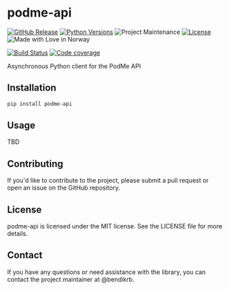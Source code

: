 # podme-api

[![GitHub Release][releases-shield]][releases]
[![Python Versions][py-versions-shield]][py-versions]
![Project Maintenance][maintenance-shield]
[![License][license-shield]](LICENSE)
![Made with Love in Norway][madewithlove-shield]

[![Build Status][build-shield]][build]
[![Code coverage][codecov-shield]][codecov]



Asynchronous Python client for the PodMe API

## Installation

```bash
pip install podme-api
```

## Usage

TBD

## Contributing

If you'd like to contribute to the project, please submit a pull request or open an issue on the GitHub repository.

## License

podme-api is licensed under the MIT license. See the LICENSE file for more details.

## Contact

If you have any questions or need assistance with the library, you can contact the project maintainer at @bendikrb.

[license-shield]: https://img.shields.io/github/license/bendikrb/podme_api.svg
[license]: https://github.com/bendikrb/podme-api/blob/main/LICENSE
[releases-shield]: https://img.shields.io/pypi/v/podme-api
[releases]: https://github.com/bendikrb/podme_api/releases
[build-shield]: https://github.com/bendikrb/podme_api/actions/workflows/test.yaml/badge.svg
[build]: https://github.com/bendikrb/podme_api/actions/workflows/test.yaml
[maintenance-shield]: https://img.shields.io/maintenance/yes/2024.svg
[py-versions-shield]: https://img.shields.io/pypi/pyversions/podme-api
[py-versions]: https://pypi.org/project/podme-api/
[codecov-shield]: https://codecov.io/gh/bendikrb/podme_api/graph/badge.svg?token=IXLJ3WR4ES
[codecov]: https://codecov.io/gh/bendikrb/podme_api
[madewithlove-shield]: https://madewithlove.now.sh/no?heart=true&colorB=%233584e4
